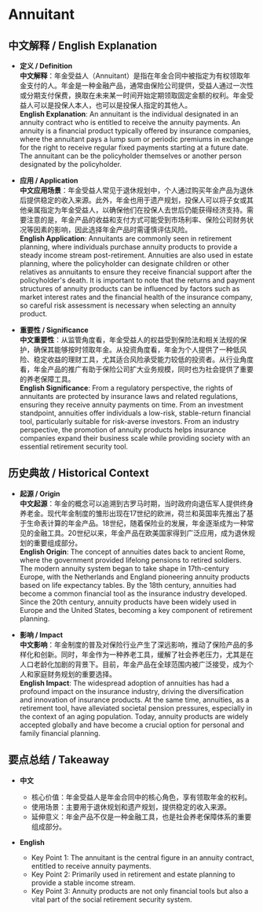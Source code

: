 # Annuitant

## 中文解释 / English Explanation

* **定义 / Definition**  
  **中文解释**：年金受益人（Annuitant）是指在年金合同中被指定为有权领取年金支付的人。年金是一种金融产品，通常由保险公司提供，受益人通过一次性或分期支付保费，换取在未来某一时间开始定期领取固定金额的权利。年金受益人可以是投保人本人，也可以是投保人指定的其他人。  
  **English Explanation**: An annuitant is the individual designated in an annuity contract who is entitled to receive the annuity payments. An annuity is a financial product typically offered by insurance companies, where the annuitant pays a lump sum or periodic premiums in exchange for the right to receive regular fixed payments starting at a future date. The annuitant can be the policyholder themselves or another person designated by the policyholder.

* **应用 / Application**  
  **中文应用场景**：年金受益人常见于退休规划中，个人通过购买年金产品为退休后提供稳定的收入来源。此外，年金也用于遗产规划，投保人可以将子女或其他亲属指定为年金受益人，以确保他们在投保人去世后仍能获得经济支持。需要注意的是，年金产品的收益和支付方式可能受到市场利率、保险公司财务状况等因素的影响，因此选择年金产品时需谨慎评估风险。  
  **English Application**: Annuitants are commonly seen in retirement planning, where individuals purchase annuity products to provide a steady income stream post-retirement. Annuities are also used in estate planning, where the policyholder can designate children or other relatives as annuitants to ensure they receive financial support after the policyholder's death. It is important to note that the returns and payment structures of annuity products can be influenced by factors such as market interest rates and the financial health of the insurance company, so careful risk assessment is necessary when selecting an annuity product.

* **重要性 / Significance**  
  **中文重要性**：从监管角度看，年金受益人的权益受到保险法和相关法规的保护，确保其能够按时领取年金。从投资角度看，年金为个人提供了一种低风险、稳定收益的理财工具，尤其适合风险承受能力较低的投资者。从行业角度看，年金产品的推广有助于保险公司扩大业务规模，同时也为社会提供了重要的养老保障工具。  
  **English Significance**: From a regulatory perspective, the rights of annuitants are protected by insurance laws and related regulations, ensuring they receive annuity payments on time. From an investment standpoint, annuities offer individuals a low-risk, stable-return financial tool, particularly suitable for risk-averse investors. From an industry perspective, the promotion of annuity products helps insurance companies expand their business scale while providing society with an essential retirement security tool.

## 历史典故 / Historical Context

* **起源 / Origin**  
  **中文起源**：年金的概念可以追溯到古罗马时期，当时政府向退伍军人提供终身养老金。现代年金制度的雏形出现在17世纪的欧洲，荷兰和英国率先推出了基于生命表计算的年金产品。18世纪，随着保险业的发展，年金逐渐成为一种常见的金融工具。20世纪以来，年金产品在欧美国家得到广泛应用，成为退休规划的重要组成部分。  
  **English Origin**: The concept of annuities dates back to ancient Rome, where the government provided lifelong pensions to retired soldiers. The modern annuity system began to take shape in 17th-century Europe, with the Netherlands and England pioneering annuity products based on life expectancy tables. By the 18th century, annuities had become a common financial tool as the insurance industry developed. Since the 20th century, annuity products have been widely used in Europe and the United States, becoming a key component of retirement planning.

* **影响 / Impact**  
  **中文影响**：年金制度的普及对保险行业产生了深远影响，推动了保险产品的多样化和创新。同时，年金作为一种养老工具，缓解了社会养老压力，尤其是在人口老龄化加剧的背景下。目前，年金产品在全球范围内被广泛接受，成为个人和家庭财务规划的重要选择。  
  **English Impact**: The widespread adoption of annuities has had a profound impact on the insurance industry, driving the diversification and innovation of insurance products. At the same time, annuities, as a retirement tool, have alleviated societal pension pressures, especially in the context of an aging population. Today, annuity products are widely accepted globally and have become a crucial option for personal and family financial planning.

## 要点总结 / Takeaway

* **中文**  
  - 核心价值：年金受益人是年金合同中的核心角色，享有领取年金的权利。  
  - 使用场景：主要用于退休规划和遗产规划，提供稳定的收入来源。  
  - 延伸意义：年金产品不仅是一种金融工具，也是社会养老保障体系的重要组成部分。

* **English**  
  - Key Point 1: The annuitant is the central figure in an annuity contract, entitled to receive annuity payments.  
  - Key Point 2: Primarily used in retirement and estate planning to provide a stable income stream.  
  - Key Point 3: Annuity products are not only financial tools but also a vital part of the social retirement security system.